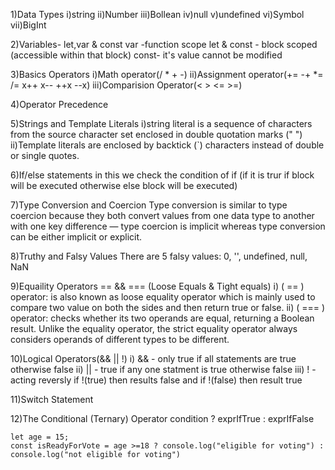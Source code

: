 1)Data Types
 i)string
 ii)Number
 iii)Bollean
 iv)null
 v)undefined
 vi)Symbol
 vii)BigInt
 

2)Variables- let,var & const
var -function scope
let & const - block scoped (accessible within that block)
const- it's value cannot be modified


3)Basics Operators
 i)Math operator(/ * + -)
 ii)Assignment operator(+= -+ *= /= x++ x-- ++x --x)
 iii)Comparision Operator(< > <= >=)

4)Operator Precedence

5)Strings and Template Literals
 i)string literal is a sequence of characters from the source character set enclosed in double quotation marks (" ")
 ii)Template literals are enclosed by backtick (`) characters instead of double or single quotes.


6)If/else statements
in this we check the condition of if (if it is trur if block will be executed otherwise else block will be executed)

7)Type Conversion and Coercion
Type conversion is similar to type coercion because they both convert values from one data type to another with one key difference — type coercion is implicit whereas type conversion can be either implicit or explicit.


8)Truthy and Falsy Values
There are 5 falsy values: 0, '', undefined, null, NaN

9)Equaility Operators == && === (Loose Equals & Tight equals)
i) ( == ) operator: is also known as loose equality operator which is mainly used to compare two value on both the sides and then return true or false.
ii) ( === ) operator: checks whether its two operands are equal, returning a Boolean result. Unlike the equality operator, the strict equality operator always considers operands of different types to be different.

10)Logical Operators(&& || !)
 i) && - only true if all statements are  true otherwise false
 ii) || - true if any one statment is true otherwise false
 iii) ! - acting reversly if !(true) then results false and if !(false) then result true


11)Switch Statement

12)The Conditional (Ternary) Operator
condition ? exprIfTrue : exprIfFalse

    let age = 15;
    const isReadyForVote = age >=18 ? console.log("eligible for voting") : console.log("not eligible for voting")
     
